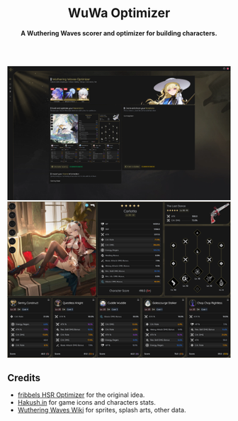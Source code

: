 <div id="top"></div>
<div align="center">
 <h1>WuWa Optimizer</h1>
  <p align="center">
  <h4>A Wuthering Waves scorer and optimizer for building characters.</h4>
 </p>
  <p align="center">
 </p>
</div>
<br><br>

![wuwa_optimizer_showcase_00](/.github/images/wuwa-optimizer-showcase-00.png)
![wuwa_optimizer_showcase_01](/.github/images/wuwa-optimizer-showcase-01.png)
<br>

## Credits

- [fribbels HSR Optimizer](https://github.com/fribbels/hsr-optimizer) for the original idea.
- [Hakush.in](https://ww.hakush.in/) for game icons and characters stats.
- [Wuthering Waves Wiki](https://wutheringwaves.fandom.com/wiki/Wuthering_Waves_Wiki) for sprites, splash arts, other data.
